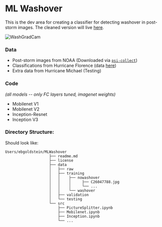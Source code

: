 # ML Washover
This is the dev area for creating a classifier for detecting washover in post-storm images.
The cleaned version will live [here](https://github.com/UNCG-DAISY/WashoverML).

![WashGradCam](https://user-images.githubusercontent.com/5330599/91177308-839e2200-e6b1-11ea-916e-e4b7e544dacc.jpg)

### Data
- Post-storm images from NOAA (Downloaded via [`psi-collect`](https://github.com/UNCG-DAISY/psi-collect))
- Classifications from Hurricane Florence (data [here](https://doi.org/10.6084/m9.figshare.11604192.v1))
- Extra data from Hurricane Michael (Testing)

### Code 
_(all models -- only FC layers tuned, imagenet weights)_
- Mobilenet V1
- Mobilenet V2
- Inception-Resnet
- Inception V3


### Directory Structure:

Should look like:

```{sh}
Users/ebgoldstein/MLWashover
                    ├── readme.md
                    ├── license
                    ├── data
                    │   ├── raw
                    │   ├── training                  
                    │   │    ├── nowashover
                    │   │    │     ├── C26047788.jpg
                    │   │    │     └── ...
                    │   │    └── washover
                    │   ├── validation
                    │   └── testing
                    └── src
                        ├── PictureSplitter.ipynb
                        ├── Mobilenet.ipynb
                        ├── Inception.ipynb
                        └── ...
                        
```
